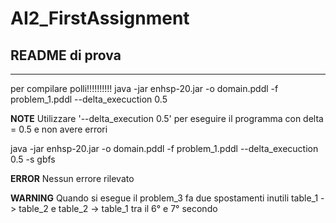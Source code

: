 # AI2_FirstAssignment
## README di prova
----------------------------
per compilare polli!!!!!!!!!!
java -jar enhsp-20.jar -o domain.pddl -f problem_1.pddl --delta_execuction 0.5

**NOTE**
Utilizzare '--delta_execution 0.5' per eseguire il programma con delta = 0.5 e non avere errori

java -jar enhsp-20.jar -o domain.pddl -f problem_1.pddl --delta_execuction 0.5 -s gbfs

**ERROR**
Nessun errore rilevato

**WARNING**
Quando si esegue il problem_3 fa due spostamenti inutili table_1 -> table_2 e table_2 -> table_1 tra il 6° e 7° secondo

